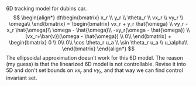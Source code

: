 6D tracking model for dubins car.
$$
\begin{align*}
dt\begin{bmatrix}
x_r \\
y_r \\
\theta_r \\
vx_r \\
vy_r \\
\omega\\
\end{bmatrix} = 
\begin{bmatrix}
vx_r + y_r \hat{\omega} \\
vy_r - x_r \hat{\omega}\\
\omega - \hat{\omega}\\
-vy_r(\omega - \hat{\omega}) \\
(vx_r+\bar{v})(\omega - \hat{\omega}) \\
0\\
\end{bmatrix} + 
\begin{bmatrix}
0 \\
0\\
0\\
\cos \theta_r u_a \\
\sin \theta_r u_a \\
u_\alpha\\
\end{bmatrix}
\end{align*}
$$
The ellipsoidal approximation doesn't work for this 6D model. The reason (my guess) is that the linearized 6D model is not controllable. Revise it into 5D and don't set bounds on $vx_r$ and $vy_r$, and that way we can find control invariant set.

